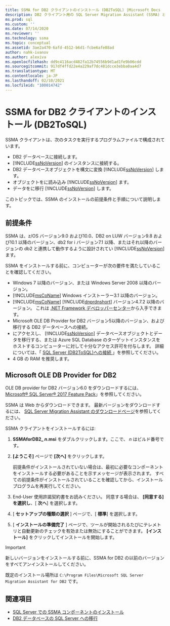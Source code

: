 ```yaml
---
title: SSMA for DB2 クライアントのインストール (DB2ToSQL) |Microsoft Docs
description: DB2 クライアント用の SQL Server Migration Assistant (SSMA) とのインストールの前提条件について説明します。
ms.prod: sql
ms.custom: ''
ms.date: 07/14/2020
ms.reviewer: ''
ms.technology: ssma
ms.topic: conceptual
ms.assetid: 3ae2a470-6afd-4512-b6d1-fcbe6afe88ad
author: nahk-ivanov
ms.author: alexiva
ms.openlocfilehash: dd9c4116acd482fa12b74556b9d1ad1fe9b06cdd
ms.sourcegitcommit: 917df4ffd22e4a229af7dc481dcce3ebba0aa4d7
ms.translationtype: MT
ms.contentlocale: ja-JP
ms.lasthandoff: 02/10/2021
ms.locfileid: "100014742"
---
```

# <a name="installing-ssma-for-db2-client-db2tosql"></a>SSMA for DB2 クライアントのインストール (DB2ToSQL)

SSMA クライアントは、次のタスクを実行するプログラムファイルで構成されています。

- DB2 データベースに接続します。
- [!INCLUDE[ssNoVersion](../../includes/ssnoversion-md.md)] のインスタンスに接続する。
- DB2 データベースオブジェクトを構文に変換 [!INCLUDE[ssNoVersion](../../includes/ssnoversion-md.md)] します。
- オブジェクトをに読み込み [!INCLUDE[ssNoVersion](../../includes/ssnoversion-md.md)] ます。
- データをに移行 [!INCLUDE[ssNoVersion](../../includes/ssnoversion-md.md)] します。

このトピックでは、SSMA のインストールの前提条件と手順について説明します。

## <a name="prerequisites"></a>前提条件

SSMA は、z/OS バージョン9.0 および10.0、DB2 on LUW バージョン9.8 および10.1 以降のバージョン、db2 for i バージョン7.1 以降、またはそれ以降のバージョンの db2 と連携して動作するように設計されてい [!INCLUDE[ssNoVersion](../../includes/ssnoversion-md.md)] ます。

SSMA をインストールする前に、コンピューターが次の要件を満たしていることを確認してください。

- Windows 7 以降のバージョン、または Windows Server 2008 以降のバージョン。
- [!INCLUDE[msCoName](../../includes/msconame_md.md)] Windows インストーラー3.1 以降のバージョン。
- [!INCLUDE[msCoName](../../includes/msconame_md.md)] [!INCLUDE[dnprdnshort](../../includes/dnprdnshort_md.md)] バージョン4.7.2 以降のバージョン。 これは [.NET Framework デベロッパーセンター](https://go.microsoft.com/fwlink/?LinkId=48882)から入手できます。
- Microsoft OLE DB Provider for DB2 バージョン5以降のバージョン、および移行する DB2 データベースへの接続。
- にアクセスし、 [!INCLUDE[ssNoVersion](../../includes/ssnoversion-md.md)] データベースオブジェクトとデータを移行する、または Azure SQL Database のターゲットインスタンスをホストするコンピューターに対して十分なアクセス許可を付与します。 詳細については、「 [SQL Server &#40;DB2ToSQL&#41;への接続 ](../../ssma/db2/connecting-to-sql-server-db2tosql.md)」を参照してください。
- 4 GB の RAM を推奨します。

## <a name="microsoft-ole-db-provider-for-db2"></a>Microsoft OLE DB Provider for DB2

OLE DB provider for DB2 バージョン6.0 をダウンロードするには、 [Microsoft® SQL Server® 2017 Feature Pack](https://www.microsoft.com/download/details.aspx?id=55992)」を参照してください。

SSMA は Web からダウンロードできます。 最新バージョンをダウンロードするには、 [SQL Server Migration Assistant のダウンロードページ](https://aka.ms/ssmafordb2)を参照してください。

SSMA クライアントをインストールするには:

1. **SSMAforDB2_ *n*.msi** をダブルクリックします。ここで、 *n* はビルド番号です。
2. **[ようこそ]** ページで **[次へ]** をクリックします。

   前提条件がインストールされていない場合は、最初に必要なコンポーネントをインストールする必要があることを示すメッセージが表示されます。 すべての前提条件がインストールされていることを確認してから、インストールプログラムを再実行してください。

3. End-User 使用許諾契約書をお読みください。 同意する場合は、 **[同意する] を選択し**、[ **次へ**] を選択します。
4. [ **セットアップの種類の選択** ] ページで、[ **標準**] を選択します。
5. [ **インストールの準備完了** ] ページで、ツールが開始されるたびにテレメトリと自動更新のチェックを有効または無効にすることができます。 **[インストール]** をクリックしてインストールを開始します。

> [!IMPORTANT]
> 新しいバージョンをインストールする前に、SSMA for DB2 の以前のバージョンをすべてアンインストールしてください。

既定のインストール場所は `C:\Program Files\Microsoft SQL Server Migration Assistant for DB2` です。

## <a name="see-also"></a>関連項目

- [SQL Server での SSMA コンポーネントのインストール](../../ssma/db2/installing-ssma-components-on-sql-server-db2tosql.md)
- [DB2 データベースの SQL Server への移行](../../ssma/db2/migrating-db2-databases-to-sql-server-db2tosql.md)
